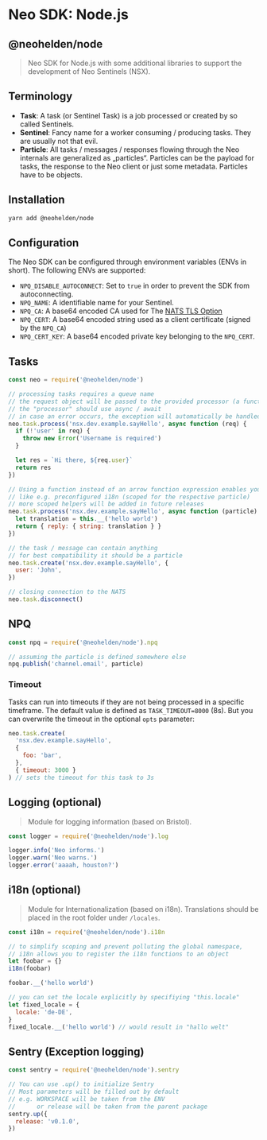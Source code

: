 # Neo SDK: Node.js

## @neohelden/node

> Neo SDK for Node.js with some additional libraries to support the development of Neo Sentinels (NSX).

## Terminology

- **Task**: A task (or Sentinel Task) is a job processed or created by so called Sentinels.
- **Sentinel**: Fancy name for a worker consuming / producing tasks. They are usually not that evil.
- **Particle**: All tasks / messages / responses flowing through the Neo internals are generalized as „particles“. Particles can be the payload for tasks, the response to the Neo client or just some metadata. Particles have to be objects.

## Installation

```bash
yarn add @neohelden/node
```

## Configuration

The Neo SDK can be configured through environment variables (ENVs in short). The following ENVs are supported:

- `NPQ_DISABLE_AUTOCONNECT`: Set to `true` in order to prevent the SDK from autoconnecting.
- `NPQ_NAME`: A identifiable name for your Sentinel.
- `NPQ_CA`: A base64 encoded CA used for The [NATS TLS Option](https://docs.nats.io/developing-with-nats/security/tls)
- `NPQ_CERT`: A base64 encoded string used as a client certificate (signed by the `NPQ_CA`)
- `NPQ_CERT_KEY`: A base64 encoded private key belonging to the `NPQ_CERT`. 

## Tasks

```js
const neo = require('@neohelden/node')

// processing tasks requires a queue name
// the request object will be passed to the provided processor (a function)
// the "processor" should use async / await
// in case an error occurs, the exception will automatically be handled
neo.task.process('nsx.dev.example.sayHello', async function (req) {
  if (!'user' in req) {
    throw new Error('Username is required')
  }

  let res = `Hi there, ${req.user}`
  return res
})

// Using a function instead of an arrow function expression enables you to use "scoped helpers"
// like e.g. preconfigured i18n (scoped for the respective particle)
// more scoped helpers will be added in future releases
neo.task.process('nsx.dev.example.sayHello', async function (particle) {
  let translation = this.__('hello world')
  return { reply: { string: translation } }
})

// the task / message can contain anything
// for best compatibility it should be a particle
neo.task.create('nsx.dev.example.sayHello', {
  user: 'John',
})

// closing connection to the NATS
neo.task.disconnect()
```

## NPQ

```js
const npq = require('@neohelden/node').npq

// assuming the particle is defined somewhere else
npq.publish('channel.email', particle)
```

### Timeout

Tasks can run into timeouts if they are not being processed in a specific timeframe. The default value is defined as `TASK_TIMEOUT=8000` (8s). But you can overwrite the timeout in the optional `opts` parameter:

```js
neo.task.create(
  'nsx.dev.example.sayHello',
  {
    foo: 'bar',
  },
  { timeout: 3000 }
) // sets the timeout for this task to 3s
```

## Logging (optional)

> Module for logging information (based on Bristol).

```js
const logger = require('@neohelden/node').log

logger.info('Neo informs.')
logger.warn('Neo warns.')
logger.error('aaaah, houston?')
```

## i18n (optional)

> Module for Internationalization (based on i18n). Translations should be placed in the root folder under `/locales`.

```js
const i18n = require('@neohelden/node').i18n

// to simplify scoping and prevent polluting the global namespace,
// i18n allows you to register the i18n functions to an object
let foobar = {}
i18n(foobar)

foobar.__('hello world')

// you can set the locale explicitly by specifiying "this.locale"
let fixed_locale = {
  locale: 'de-DE',
}
fixed_locale.__('hello world') // would result in "hallo welt"
```

## Sentry (Exception logging)

```js
const sentry = require('@neohelden/node').sentry

// You can use .up() to initialize Sentry
// Most parameters will be filled out by default
// e.g. WORKSPACE will be taken from the ENV
//      or release will be taken from the parent package
sentry.up({
  release: 'v0.1.0',
})
```
